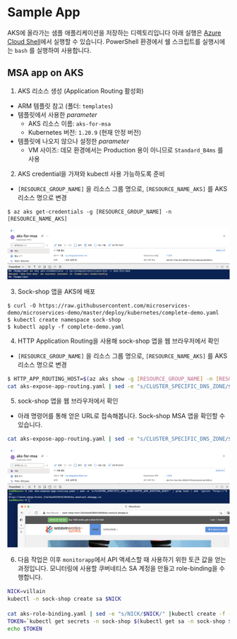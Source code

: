 # Sample App #

AKS에 올라가는 샘플 애플리케이션을 저장하는 디렉토리입니다
아래 실행은 [Azure Cloud Shell](https://shell.azure.com)에서 실행할 수 있습니다. PowerShell 환경에서 쉘 스크립트를 실행시에는 `bash` 를 실행하여 사용합니다.
## MSA app on AKS

1. AKS 리소스 생성 (Application Routing 활성화)
- ARM 템플릿 참고 (폴더: `templates`)
- 템플릿에서 사용한 *parameter*
  - AKS 리소스 이름: `aks-for-msa`
  - Kubernetes 버전: `1.20.9` (현재 안정 버전)
- 템플릿에 나오지 않으나 설정한 *parameter*
  - VM 사이즈: 데모 환경에서는 Production 용이 아니므로 `Standard_B4ms` 를 사용

2. AKS credential을 가져와 kubectl 사용 가능하도록 준비
- `[RESOURCE_GROUP_NAME]` 을 리소스 그룹 명으로, `[RESOURCE_NAME_AKS]` 를 AKS 리소스 명으로 변경 
```
$ az aks get-credentials -g [RESOURCE_GROUP_NAME] -n [RESOURCE_NAME_AKS]
```
![az aks get-credentials](assets/01-get-credentials.png)

3. Sock-shop 앱을 AKS에 배포
```
$ curl -O https://raw.githubusercontent.com/microservices-demo/microservices-demo/master/deploy/kubernetes/complete-demo.yaml
$ kubectl create namespace sock-shop
$ kubectl apply -f complete-demo.yaml
```

4. HTTP Application Routing을 사용해 sock-shop 앱을 웹 브라우저에서 확인
- `[RESOURCE_GROUP_NAME]` 을 리소스 그룹 명으로, `[RESOURCE_NAME_AKS]` 를 AKS 리소스 명으로 변경 

```bash
$ HTTP_APP_ROUTING_HOST=$(az aks show -g [RESOURCE_GROUP_NAME] -n [RESOURCE_NAME_AKS] --query addonProfiles.httpApplicationRouting.config.HTTPApplicationRoutingZoneName -o tsv)
cat aks-expose-app-routing.yaml | sed -e "s/CLUSTER_SPECIFIC_DNS_ZONE/$HTTP_APP_ROUTING_HOST/" | kubectl apply -f -
```

5. sock-shop 앱을 웹 브라우저에서 확인
- 아래 명령어를 통해 얻은 URL로 접속해봅니다. Sock-shop MSA 앱을 확인할 수 있습니다.
```bash
cat aks-expose-app-routing.yaml | sed -e "s/CLUSTER_SPECIFIC_DNS_ZONE/$HTTP_APP_ROUTING_HOST/" | grep host | awk '{print "http://"$3}'
```
![get and test http url](assets/02-expose-app-routing-http-url.png)

6. 다음 작업은 이후 `monitorapp`에서 API 액세스할 때 사용하기 위한 토큰 값을 얻는 과정입니다. 모니터링에 사용할 쿠버네티스 SA 계정을 만들고 role-binding을 수행합니다.
```bash
NICK=villain
kubectl -n sock-shop create sa $NICK

cat aks-role-binding.yaml | sed -e "s/NICK/$NICK/" |kubectl create -f -
TOKEN=`kubectl get secrets -n sock-shop $(kubectl get sa -n sock-shop $NICK -o jsonpath="{.secrets[0].name}") -o jsonpath="{.data.token}" | base64 -d`
echo $TOKEN
```
